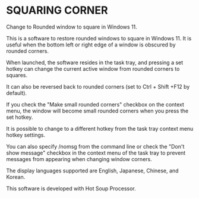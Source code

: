 # SQUARING CORNER
Change to Rounded window to square in Windows 11.
  
This is a software to restore rounded windows to square in Windows 11.  It is useful when the bottom left or right edge of a window is obscured by rounded corners.
  
When launched, the software resides in the task tray, and pressing a set hotkey can change the current active window from rounded corners to squares.
  
It can also be reversed back to rounded corners (set to Ctrl + Shift +F12 by default).
  
If you check the "Make small rounded corners" checkbox on the context menu, the window will become small rounded corners when you press the set hotkey.
  
It is possible to change to a different hotkey from the task tray context menu hotkey settings.
  
You can also specify /nomsg from the command line or check the "Don't show message" checkbox in the context menu of the task tray to prevent messages from appearing when changing window corners.

The display languages supported are English, Japanese, Chinese, and Korean.

This software is developed with Hot Soup Processor.
